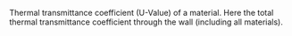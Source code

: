 Thermal transmittance coefficient (U-Value) of a material.
Here the total thermal transmittance coefficient through the wall (including all materials).